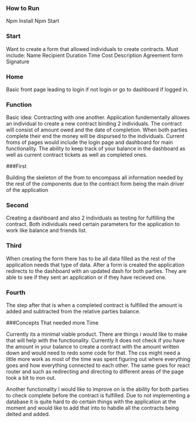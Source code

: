
### How to Run

Npm Install
Npm Start



### Start

Want to create a form that allowed individuals to create contracts.
Must include:
Name
Recipient
Duration
Time 
Cost
Description
Agreement form
Signature
### Home

Basic front page leading to login if not login or go to dashboard if logged in.

### Function

Basic idea: Contracting with one another.
Application fundementally allowes an individual to create a new contract binding 2 individuals. The contract will consist of amount owed and the date of completion. When both parties complete their end the money will be dispursed to the individuals. Current froms of pages would include the login page and dashboard for main functionality. The ability to keep track of your balance in the dashboard as well as current contract tickets as well as completed ones.


###First

Building the skeleton of the from to encompass all information needed by the rest of the components due to the contract form being the main driver of the application

### Second

Creating a dashboard and also 2 individuals as testing for fulfilling the contract. Both individuals need certain parameters for the application to work like balance and friends list.

### Third

When creating the form there has to be all data filled as the rest of the application needs that type of data. After a form is created the application redirects to the dashboard with an updated dash for both parties. They are able to see if they sent an application or if they have recieved one.

### Fourth

The step after that is when a completed contract is fulfilled the amount is added and subtracted from the relative parties balance.



###Concepts That needed more Time

Currently its a minimal viable product. There are things i would like to make that will help with the functionality. Currently it does not check if you have the amount in your balance to create a contract with the amount written down and would need to redo some code for that. The css might need a little more work as most of the time was spent figuring out where everything goes and how everything connected to each other. The same goes for react router and such as redirecting and directing to different areas of the page took a bit to iron out.

Another functionality I would like to improve on is the ability for both parties to check complete before the contract is fulfilled. Due to not implementing a database it is quite hard to do certain things with the application at the moment and would like to add that into to habdle all the contracts being delted and added.










